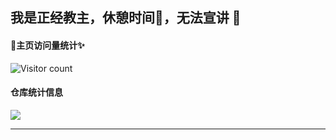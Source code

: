 ## 我是正经教主，休憩时间🌱，无法宣讲 👋

#### 🔭主页访问量统计✨
![Visitor count](https://profile-counter.glitch.me/zhengjingjiaozhu.com/count.svg)

#### 仓库统计信息 
![](https://github-readme-stats.vercel.app/api?username=zhengjingjiaozhu&show_icons=true&theme=transparent)	

***
